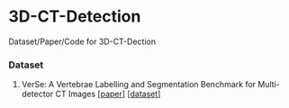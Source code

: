 # 3D-CT-Detection
Dataset/Paper/Code for 3D-CT-Dection

### Dataset
1. VerSe: A Vertebrae Labelling and Segmentation Benchmark for Multi-detector CT Images [[paper](https://arxiv.org/pdf/2001.09193)] [[dataset](https://github.com/anjany/verse?tab=readme-ov-file)]
